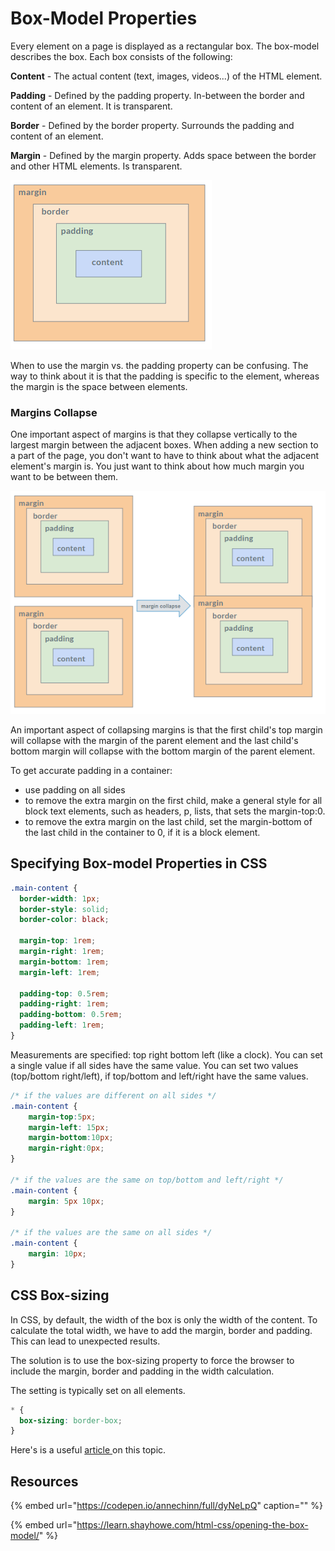 # Box-Model Properties

Every element on a page is displayed as a rectangular box. The box-model describes the box. Each box consists of the following:

**Content** - The actual content \(text, images, videos...\) of the HTML element.

**Padding** - Defined by the padding property. In-between the border and content of an element. It is transparent.

**Border** - Defined by the border property. Surrounds the padding and content of an element.

**Margin** - Defined by the margin property. Adds space between the border and other HTML elements. Is transparent.

![](../../.gitbook/assets/image%20%282%29.png)

When to use the margin vs. the padding property can be confusing. The way to think about it is that the padding is specific to the element, whereas the margin is the space between elements. 

### Margins Collapse

One important aspect of margins is that they collapse vertically to the largest margin between the adjacent boxes. When adding a new section to a part of the page, you don't want to have to think about what the adjacent element's margin is. You just want to think about how much margin you want to be between them.

![](../../.gitbook/assets/image%20%2819%29.png)

An important aspect of collapsing margins is that the first child's top margin will collapse with the margin of the parent element and the last child's bottom margin will collapse with the bottom margin of the parent element. 

To get accurate padding in a container:

* use padding on all sides
* to remove the extra margin on the first child, make a general style for all block text elements, such as headers, p, lists, that sets the margin-top:0. 
* to remove the extra margin on the last child, set the margin-bottom of the last child in the container to 0, if it is a block element.

## Specifying Box-model Properties in CSS

```css
.main-content {
  border-width: 1px;
  border-style: solid;
  border-color: black;

  margin-top: 1rem;
  margin-right: 1rem;
  margin-bottom: 1rem;
  margin-left: 1rem;

  padding-top: 0.5rem;
  padding-right: 1rem;
  padding-bottom: 0.5rem;
  padding-left: 1rem;
}
```

Measurements are specified: top right bottom left \(like a clock\). You can set a single value if all sides have the same value. You can set two values \(top/bottom right/left\), if top/bottom and left/right have the same values.

```css
/* if the values are different on all sides */
.main-content {
    margin-top:5px;
    margin-left: 15px;
    margin-bottom:10px;
    margin-right:0px;    
}

/* if the values are the same on top/bottom and left/right */
.main-content {
    margin: 5px 10px;
}

/* if the values are the same on all sides */
.main-content {
    margin: 10px;
}
```

## CSS Box-sizing

In CSS, by default, the width of the box is only the width of the content. To calculate the total width, we have to add the margin, border and padding. This can lead to unexpected results.

The solution is to use the box-sizing property to force the browser to include the margin, border and padding in the width calculation.

The setting is typically set on all elements.

```css
* {
  box-sizing: border-box;
}
```

Here's is a useful [article ](https://css-tricks.com/international-box-sizing-awareness-day/)on this topic.

## Resources

{% embed url="https://codepen.io/annechinn/full/dyNeLpQ" caption="" %}

{% embed url="https://learn.shayhowe.com/html-css/opening-the-box-model/" %}



